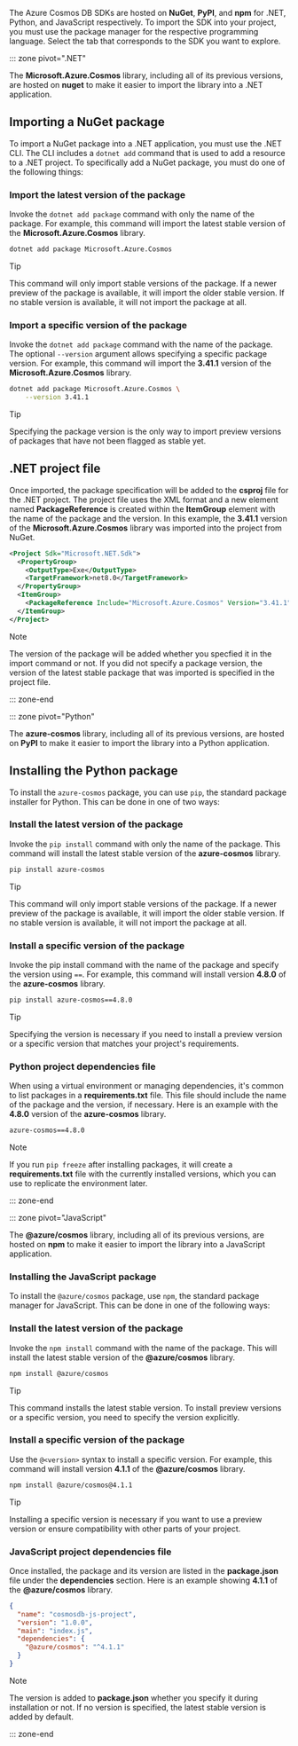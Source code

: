The Azure Cosmos DB SDKs are hosted on **NuGet**, **PyPI**, and **npm** for .NET, Python, and JavaScript respectively. To import the SDK into your project, you must use the package manager for the respective programming language. Select the tab that corresponds to the SDK you want to explore.

::: zone pivot=".NET"

The **Microsoft.Azure.Cosmos** library, including all of its previous versions, are hosted on **nuget** to make it easier to import the library into a .NET application.

## Importing a NuGet package

To import a NuGet package into a .NET application, you must use the .NET CLI. The CLI includes a ``dotnet add`` command that is used to add a resource to a .NET project. To specifically add a NuGet package, you must do one of the following things:

### Import the latest version of the package

Invoke the ``dotnet add package`` command with only the name of the package. For example, this command will import the latest stable version of the **Microsoft.Azure.Cosmos** library.

```bash
dotnet add package Microsoft.Azure.Cosmos
```

> [!TIP]
> This command will only import stable versions of the package. If a newer preview of the package is available, it will import the older stable version. If no stable version is available, it will not import the package at all.

### Import a specific version of the package

Invoke the ``dotnet add package`` command with the name of the package. The optional ``--version`` argument allows specifying a specific package version. For example, this command will import the **3.41.1** version of the **Microsoft.Azure.Cosmos** library.

```bash
dotnet add package Microsoft.Azure.Cosmos \
    --version 3.41.1
```

> [!TIP]
> Specifying the package version is the only way to import preview versions of packages that have not been flagged as stable yet.

## .NET project file

Once imported, the package specification will be added to the **csproj** file for the .NET project. The project file uses the XML format and a new element named **PackageReference** is created within the **ItemGroup** element with the name of the package and the version. In this example, the **3.41.1** version of the **Microsoft.Azure.Cosmos** library was imported into the project from NuGet.

```xml
<Project Sdk="Microsoft.NET.Sdk">
  <PropertyGroup>
    <OutputType>Exe</OutputType>
    <TargetFramework>net8.0</TargetFramework>
  </PropertyGroup>
  <ItemGroup>
    <PackageReference Include="Microsoft.Azure.Cosmos" Version="3.41.1" />
  </ItemGroup>
</Project>
```

> [!NOTE]
> The version of the package will be added whether you specfied it in the import command or not. If you did not specify a package version, the version of the latest stable package that was imported is specified in the project file.

::: zone-end

::: zone pivot="Python"

The **azure-cosmos** library, including all of its previous versions, are hosted on **PyPI** to make it easier to import the library into a Python application.

## Installing the Python package

To install the ``azure-cosmos`` package, you can use ``pip``, the standard package installer for Python. This can be done in one of two ways:

### Install the latest version of the package

Invoke the ``pip install`` command with only the name of the package. This command will install the latest stable version of the **azure-cosmos** library.

```bash
pip install azure-cosmos
```

> [!TIP]
> This command will only import stable versions of the package. If a newer preview of the package is available, it will import the older stable version. If no stable version is available, it will not import the package at all.

### Install a specific version of the package

Invoke the pip install command with the name of the package and specify the version using `==`. For example, this command will install version **4.8.0** of the **azure-cosmos** library.

```bash
pip install azure-cosmos==4.8.0
```

> [!TIP]
> Specifying the version is necessary if you need to install a preview version or a specific version that matches your project's requirements.

### Python project dependencies file

When using a virtual environment or managing dependencies, it's common to list packages in a **requirements.txt** file. This file should include the name of the package and the version, if necessary. Here is an example with the **4.8.0** version of the **azure-cosmos** library.

```bash
azure-cosmos==4.8.0
```

> [!NOTE]
> If you run `pip freeze` after installing packages, it will create a **requirements.txt** file with the currently installed versions, which you can use to replicate the environment later.

::: zone-end

::: zone pivot="JavaScript"

The **@azure/cosmos** library, including all of its previous versions, are hosted on **npm** to make it easier to import the library into a JavaScript application.

### Installing the JavaScript package

To install the ``@azure/cosmos`` package, use ``npm``, the standard package manager for JavaScript. This can be done in one of the following ways:

### Install the latest version of the package

Invoke the ``npm install`` command with the name of the package. This will install the latest stable version of the **@azure/cosmos** library.

```bash
npm install @azure/cosmos
```

> [!TIP]
> This command installs the latest stable version. To install preview versions or a specific version, you need to specify the version explicitly.

### Install a specific version of the package

Use the ``@<version>`` syntax to install a specific version. For example, this command will install version **4.1.1** of the **@azure/cosmos** library.

```bash
npm install @azure/cosmos@4.1.1
```

> [!TIP]
> Installing a specific version is necessary if you want to use a preview version or ensure compatibility with other parts of your project.

### JavaScript project dependencies file

Once installed, the package and its version are listed in the **package.json** file under the **dependencies** section. Here is an example showing **4.1.1** of the **@azure/cosmos** library.

```json
{
  "name": "cosmosdb-js-project",
  "version": "1.0.0",
  "main": "index.js",
  "dependencies": {
    "@azure/cosmos": "^4.1.1"
  }
}
```

> [!NOTE]
> The version is added to **package.json** whether you specify it during installation or not. If no version is specified, the latest stable version is added by default.

::: zone-end
